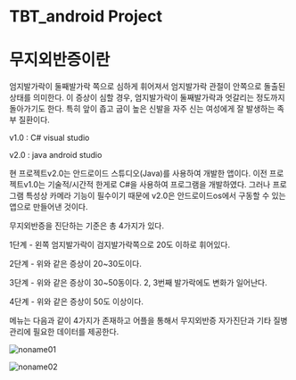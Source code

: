 # TBT_android Project

# 무지외반증이란 
엄지발가락이 둘째발가락 쪽으로 심하게 휘어져서 엄지발가락 관절이 안쪽으로 돌출된 상태를 의미한다.
이 증상이 심할 경우, 엄지발가락이 둘째발가락과 엇갈리는 정도까지 돌아가기도 한다.
특히 앞이 좁고 굽이 높은 신발을 자주 신는 여성에게 잘 발생하는 족부 질환이다.

v1.0 : C#   visual studio

v2.0 : java android studio

현 프로젝트v2.0는 안드로이드 스튜디오(Java)를 사용하여 개발한 앱이다.
이전 프로젝트v1.0는 기술적/시간적 한게로 C#을 사용하여 프로그램을 개발하였다.
그러나 프로그램 특성상 카메라 기능이 필수이기 때문에 v2.0은 안드로이드os에서 구동할 수 있는 앱으로 만들어낸 것이다.


무지외반증을 진단하는 기준은 총 4가지가 있다.

1단계 - 왼쪽 엄지발가락이 검지발가락쪽으로 20도 이하로 휘어있다.

2단계 - 위와 같은 증상이 20~30도이다.

3단계 - 위와 같은 증상이 30~50동이다. 2, 3번째 발가락에도 변화가 일어난다.

4단계 - 위와 같은 증상이 50도 이상이다.


메뉴는 다음과 같이 4가지가 존재하고 어플을 통해서 무지외반증 자가진단과 기타 질병 관리에 필요한 데이터를 제공한다.

![noname01](https://user-images.githubusercontent.com/54919484/156362106-d1d7e05d-a4e1-4184-ba48-206dc507c71f.png)

![noname02](https://user-images.githubusercontent.com/54919484/156362119-a82fa4e6-1774-4c2a-9fa4-34ad1e6c14c7.png)

